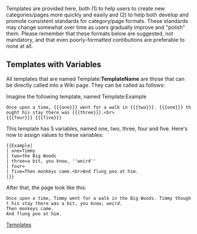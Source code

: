 Templates are provided here, both (1) to help users to create new
categories/pages more quickly and easily and (2) to help both develop
and promote consistent standards for category/page formats. These
standards may change somewhat over time as users gradually improve and
"polish" them. Please remember that these formats below are suggested,
not mandatory, and that even poorly-formatted contibutions are
preferable to none at all.

## Templates with Variables

All templates that are named Template:**TemplateName** are those that
can be directly called into a Wiki page. They can be called as follows:

Imagine the following template, named Template:Example

`Once upon a time, {{{one}}} went for a walk in {{{two}}}. {{{one}}} thought his stay there was {{{three}}}.<br>`  
`{{{four}}} {{{five}}}`

This template has 5 variables, named one, two, three, four and five.
Here's now to assign values to these variables:

`{{Example|`  
`| one=Timmy`  
`| two=the Big Woods`  
`| three=a bit, you know, ''weird''`  
`| four=`  
`| five=Then monkeys came.<br>And flung poo at him.`  
`|}}`

After that, the page look like this:

`Once upon a time, Timmy went for a walk in the Big Woods. Timmy thought his stay there was a bit, you know, `*`weird`*`.`  
`Then monkeys came.`  
`And flung poo at him.`

[Templates](Category:_Wiki_Stuff.md "wikilink")
